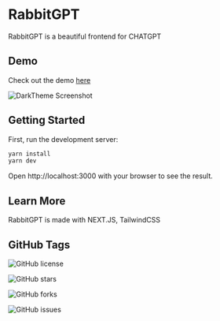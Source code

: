 # RabbitGPT

RabbitGPT is a beautiful frontend for CHATGPT

## Demo

Check out the demo [here](https://ai.jianda.com)

![DarkTheme Screenshot](https://i.ibb.co/nrGRbFK/Tiny-Snap-2024-06-16-12-24-28.png)

## Getting Started

First, run the development server:

```bash
yarn install
yarn dev
```

Open http://localhost:3000 with your browser to see the result.

## Learn More

RabbitGPT is made with NEXT.JS, TailwindCSS

## GitHub Tags

![GitHub license](https://img.shields.io/badge/license-GPL%203.0-blue.svg)

![GitHub stars](https://img.shields.io/github/stars/blackrabbit944/rabbit-gpt)

![GitHub forks](https://img.shields.io/github/forks/blackrabbit944/rabbit-gpt)

![GitHub issues](https://img.shields.io/github/issues/blackrabbit944/rabbit-gpt)
